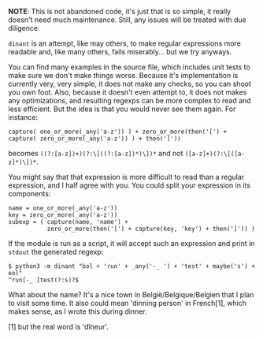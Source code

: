 **NOTE**: This is not abandoned code, it's just that is so simple, it really
doesn't need much maintenance. Still, any issues will be treated with due
diligence.

`dinant` is an attempt, like may others, to make regular expressions more
readable and, like many others, fails miserably... but we try anyways.

You can find many examples in the source file, which includes unit tests to make
sure we don't make things worse. Because it's implementation is currently very,
very simple, it does not make any checks, so you can shoot you own foot. Also,
because it doesn't even attempt to, it does not makes any optimizations, and
resulting regexps can be more complex to read and less efficient. But the idea
is that you would never see them again. For instance:

```
capture( one_or_more(_any('a-z')) ) + zero_or_more(then('[') + capture( zero_or_more(_any('a-z')) ) + then(']'))
```

becomes `((?:[a-z])+)(?:\[((?:[a-z])*)\])*` and not `([a-z]+)(?:\[([a-z]*)\])*`.

You might say that that expression is more difficult to read than a regular
expression, and I half agree with you. You could split your expression in its
components:

    name = one_or_more(_any('a-z'))
    key = zero_or_more(_any('a-z'))
    subexp = ( capture(name, 'name') +
               zero_or_more(then('[') + capture(key, 'key') + then(']')) )

If the module is run as a script, it will accept such an expression and print in
`stdout` the generated regexp:

    $ python3 -m dinant "bol + 'run' + _any('-_ ') + 'test' + maybe('s') + eol"
    ^run[-_ ]test(?:s)?$

What about the name? It's a nice town in België/Belgique/Belgien that I plan to
visit some time. It also could mean 'dinning person' in French[1], which makes
sense, as I wrote this during dinner.

[1] but the real word is 'dîneur'.
